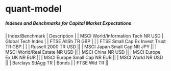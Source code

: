 # quant-model




##### Indexes and Benchmarks for Capital Market Expectations
| Index/Benchmark | Description | 
| MSCI World/Information Tech NR USD | Global Tech Index |
| FTSE AllSh TR GBP | |
| FTSE Small Cap Ex Invest Trust TR GBP | | 
| Russell 2000 TR USD ||
| MSCI Japan Small Cap NR JPY ||
| MSCI World/Real Estate NR USD ||
| MSCI China NR USD ||
| MSCI Europe Ex UK NR EUR ||
| MSCI Europe Small Cap NR EUR  ||
| MSCI World NR USD ||
| Barclays StlAgg TR | Bonds |
| FTSE Wld TR ||
